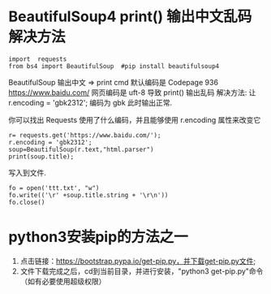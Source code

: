 # BeautifulSoup4 print() 输出中文乱码解决方法

	import  requests
	from bs4 import BeautifulSoup  #pip install beautifulsoup4
 
BeautifulSoup 输出中文 => print cmd 默认编码是 Codepage 936
https://www.baidu.com/ 网页编码是 uft-8
导致 print() 输出乱码
解决方法:
让 r.encoding = 'gbk2312'; 编码为 gbk 此时输出正常.
 
你可以找出 Requests 使用了什么编码，并且能够使用 r.encoding 属性来改变它

	r= requests.get('https://www.baidu.com/');
	r.encoding = 'gbk2312';
	soup=BeautifulSoup(r.text,"html.parser") 
	print(soup.title);
 
写入到文件.

	fo = open('ttt.txt', "w")        
	fo.write(('\r' +soup.title.string + '\r\n'))  
	fo.close()       


# python3安装pip的方法之一
1. 点击链接：https://bootstrap.pypa.io/get-pip.py，并下载get-pip.py文件;
2. 文件下载完成之后，cd到当前目录，并进行安装，"python3 get-pip.py"命令（如有必要使用超级权限）

